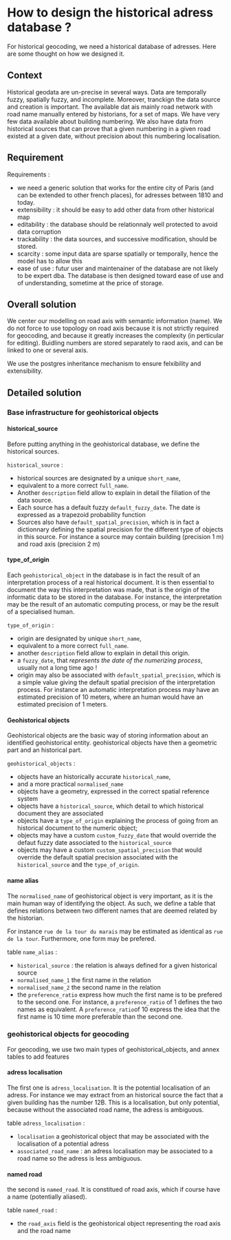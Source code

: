 # How to design the historical adress database ? #
For historical geocoding, we need a historical database of adresses.
Here are some thought on how we designed it.

## Context ##
Historical geodata are un-precise in several ways.
Data are temporally fuzzy, spatially fuzzy, and incomplete.
Moreover, tranckign the data source and creation is important.
The available dat ais mainly road network with road name manually entered by historians,
for a set of maps.
We have very few data available about building numbering. 
We also have data from historical sources that can prove that a given numbering in a given road existed at a given date, 
without precision about this numbering localisation.

## Requirement ##
Requirements :
 - we need a generic solution that works for the entire city of Paris (and can be extended to other french places), for adresses between 
1810 and today.
 - extensibility : it should be easy to add other data from other historical map
 - editability : the database should be relationnaly well protected to avoid data corruption
 - trackability : the data sources, and successive modification, should be stored.
 - scarcity : some input data are sparse spatially or temporally, hence the model has to allow this
 - ease of use : futur user and maintenainer of the database are not likely to be expert dba. The database is then designed toward ease of use and of understanding, sometime at the price of storage. 
 
## Overall solution ##
We center our modelling on road axis with semantic information (name).
We do not force to use topology on road axis because it is not strictly required for geocoding,
and because it greatly increases the complexity (in perticular for editing).
Buidling numbers are stored separately to raod axis, and can be linked to one or several axis.

We use the postgres inheritance mechanism to ensure felxibility and extensibility.

## Detailed solution ##

### Base infrastructure for geohistorical objects
#### historical_source ####
Before putting anything in the geohistorical database, we define the historical sources.


`historical_source` :
 - historical sources are designated by a unique `short_name`, 
 - equivalent to a more correct `full_name`.
 - Another `description` field allow to explain in detail the filiation of the data source.
 - Each source has a default fuzzy `default_fuzzy_date`. The date is expressed as a trapezoid probability function
 - Sources also have `default_spatial_precision`, which is in fact a dictionnary defining the spatial precision for the different type of objects in this source. For instance a source may contain building (precision 1 m) and road axis (precision 2 m)
 
#### type_of_origin ####
Each `geohistorical_object` in the database is in fact the result of an interpretation process of a real historical document.
It is then essential to document the way this interpretation was made, that is the origin of the informatic data to be stored in the database.
For instance, the interpretation may be the result of an automatic computing process, or may be the result of a specialised human.


`type_of_origin` : 
 - origin are designated by unique `short_name`,
 - equivalent to a more correct `full_name`.
 - another `description` field allow to explain in detail this origin.
 - a `fuzzy_date`, that *represents the date of the numerizing process*, usually not a long time ago ! 
 - origin may also be associated with `default_spatial_precision`, which is a simple value giving the default spatial precision of the interpretation process. For instance an automatic interpretation process may have an estimated precision of 10 meters, where an human would have an estimated precision of 1 meters.
 

#### Geohistorical objects ####
Geohistorical objects are the basic way of storing information about an identified geohistorical entity.
geohistorical objects have then a geometric part and an historical part.


`geohistorical_objects` : 
 - objects have an historically accurate `historical_name`,
 - and a more practical `normalised_name`
 - objects have a geometry, expressed in the correct spatial reference system
 - objects have a `historical_source`, which detail to which historical document they are associated
 - objects have a `type_of_origin` explaining the process of going from an historical document to the numeric object;
 - objects may have a custom `custom_fuzzy_date` that would override the defaut fuzzy date associated to the `historical_source`
 - objects may have a custom `custom_spatial_precision` that would override the default spatial precision associated with the `historical_source` and the `type_of_origin`.
 
#### name alias #### 

The `normalised_name` of geohistorical object is very important, as it is the main human way of identifying the object.
As such, we define a table that defines relations between two different names that are deemed related by the historian.

For instance `rue de la tour du marais` may be estimated as identical as `rue de la tour`.
Furthermore, one form may be prefered.


table `name_alias` : 
 - `historical_source` : the relation is always defined for a given historical source
 - `normalised_name_1` the first name in the relation
 - `normalised_name_2` the second name in the relation
 - the `preference_ratio` express how much the first name is to be prefered to the second one.
 For instance, a `preference_ratio` of 1 defines the two names as equivalent.
 A `preference_ratio`of 10 express the idea that the first name is 10 time more preferable than the second one.


### geohistorical objects for geocoding ###

For geocoding, we use two main types of geohistorical_objects,
and annex tables to add features

####  adress localisation  ####
The first one is `adress_localisation`.
It is the potential localisation of an adress.
For instance we may extract from an historical source the fact that a given building has the number 12B.
This is a localisation, but only potential, because without the associated road name, the adress is ambiguous.


table `adress_localisation` :
 - `localisation` a geohistorical object that may be associated with the localisation of a potential adress
 - `associated_road_name` : an adress localisation may be associated to a road name so the adress is less ambiguous.

####  named road  ####

the second is `named_road`.
It is constitued of road axis, which if course have a name (potentially aliased).


table `named_road` : 
 - the `road_axis` field is the geohistorical object representing the road axis and the road name 


